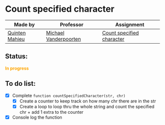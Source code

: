 # Count specified character

|Made by|Professor|Assignment|
|-------|---------|---------------|
|[Quinten Mahieu](https://www.quintenmahieu.com/ "Website")|[Michael Vanderpoorten](https://yungpanda.com/ "YungPanda")|[Count specified character](https://www.pgm.gent/pgm-1/exercises/week_3.html#longest-word "Count specified character")|

## Status:
**<span style="color:orange">In progress</span>**

## To do list:
- [x] Complete `function countSpecifiedCharacter(str, chr)`
  - [x] Create a counter to keep track on how many chr there are in the str
  - [x] Create a loop to loop thru the whole string and count the specified chr + add 1 extra to the counter
- [x] Console log the function